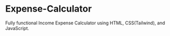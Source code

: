 # Expense-Calculator
Fully functional Income Expense Calculator using HTML, CSS(Tailwind), and JavaScript. 
